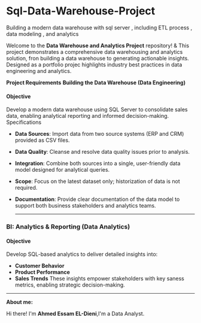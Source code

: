 # Sql-Data-Warehouse-Project
Building a modern data warehouse with sql server , including ETL process , data modeling , and analytics

Welcome to the **Data Warehouse and Analytics Project** repository! &
This project demonstrates a comprehensive data warehousing and analytics solution, fron building a data warehouse to generating actionable insights. Designed as a portfolio projec highlights industry best practices in data engineering and analytics.

**Project Requirements**
**Building the Data Warehouse (Data Engineering)**
#### Objective
Develop a modern data warehouse using SQL Server to consolidate sales data, enabling analytical reporting and informed decision-making.
   Specifications
- **Data Sources**: Import data from two source systems (ERP and CRM) provided as CSV files.
- **Data Quality**: Cleanse and resolve data quality issues prior to analysis.
- **Integration**: Combine both sources into a single, user-friendly data model designed for analytical queries.
- **Scope**: Focus on the latest dataset only; historization of data is not required.
- **Documentation**: Provide clear documentation of the data model to support both business stakeholders and analytics teams.

  -------
### BI: Analytics & Reporting (Data Analytics)
#### Objective
Develop SQL-based analytics to deliver detailed insights into:
- **Customer Behavior**
- **Product Performance**
- **Sales Trends**
These insights empower stakeholders with key
saness metrics, enabling strategic decision-making.

 -------
**About me:**
        
Hi there! I'm **Ahmed Essam EL-Dieni**,I'm a Data Analyst.


